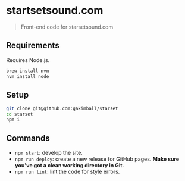 # startsetsound.com

> Front-end code for starsetsound.com

## Requirements

Requires Node.js.

```bash
brew install nvm
nvm install node
```

## Setup

```bash
git clone git@github.com:gakimball/starset
cd starset
npm i
```

## Commands

- `npm start`: develop the site.
- `npm run deploy`: create a new release for GitHub pages. **Make sure you've got a clean working directory in Git.**
- `npm run lint`: lint the code for style errors.
